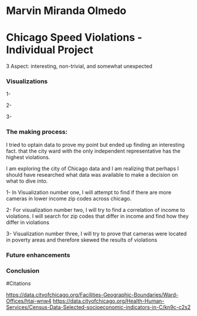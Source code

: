 # Marvin Miranda Olmedo
# Chicago Speed Violations - Individual Project
3 Aspect:  interesting, non-trivial, and somewhat unexpected 


### Visualizations

1-


2-


3-


### The making process:
I tried to optain data to prove my point but ended up finding an interesting fact. that the city ward with the only independent representative has the highest violations.

I am exploring the city of Chicago data and I am realizing that perhaps I should have researched what data was available to make a decision on what to dive into.

1- In Visualization number one, I will attempt to find if there are more cameras in lower income zip codes across chicago.

2- For visualization number two, I will try to find a correlation of income to violations. I will search for zip codes that differ in income and find how they differ in violations

3- Visualization number three, I will try to prove that cameras were located in poverty areas and therefore skewed the results of violations

### Future enhancements


### Conclusion



#Citations

https://data.cityofchicago.org/Facilities-Geographic-Boundaries/Ward-Offices/htai-wnw4
https://data.cityofchicago.org/Health-Human-Services/Census-Data-Selected-socioeconomic-indicators-in-C/kn9c-c2s2
